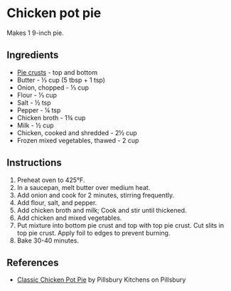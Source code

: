 # Chicken pot pie

Makes 1 9-inch pie.

## Ingredients

- [Pie crusts](/Intermediate%20Products/Pie%20crust.md) - top and bottom
- Butter - &frac13; cup (5 tbsp + 1 tsp)
- Onion, chopped - &frac13; cup
- Flour - &frac13; cup
- Salt - &half; tsp
- Pepper - &frac14; tsp
- Chicken broth - 1&frac34; cup
- Milk - &half; cup
- Chicken, cooked and shredded - 2&half; cup
- Frozen mixed vegetables, thawed - 2 cup

## Instructions

1. Preheat oven to 425&deg;F.
2. In a saucepan, melt butter over medium heat.
3. Add onion and cook for 2 minutes, stirring frequently.
4. Add flour, salt, and pepper.
5. Add chicken broth and milk; Cook and stir until thickened.
6. Add chicken and mixed vegetables.
7. Put mixture into bottom pie crust and top with top pie crust. Cut slits in top pie crust. Apply foil to edges to prevent burning.
8. Bake 30-40 minutes.

## References

- [Classic Chicken Pot Pie](https://www.pillsbury.com/recipes/classic-chicken-pot-pie/1401d418-ac0b-4b50-ad09-c6f1243fb992) by Pillsbury Kitchens on Pillsbury
